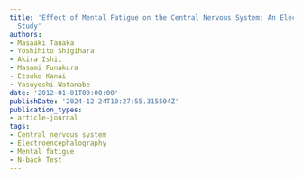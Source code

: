 ```yaml
---
title: 'Effect of Mental Fatigue on the Central Nervous System: An Electroencephalography
  Study'
authors:
- Masaaki Tanaka
- Yoshihito Shigihara
- Akira Ishii
- Masami Funakura
- Etsuko Kanai
- Yasuyoshi Watanabe
date: '2012-01-01T00:00:00'
publishDate: '2024-12-24T10:27:55.315504Z'
publication_types:
- article-journal
tags:
- Central nervous system
- Electroencephalography
- Mental fatigue
- N-back Test
---
```

